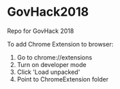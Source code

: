 # GovHack2018
Repo for GovHack 2018

To add Chrome Extension to browser:
1. Go to chrome://extensions
2. Turn on developer mode
3. Click 'Load unpacked'
4. Point to ChromeExtension folder